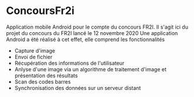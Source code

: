 # ConcoursFr2i
Application mobile Android pour le compte du concours FR2I.
Il s'agit ici du projet du concours du FR2I lancé le 12 novembre 2020
Une application Android a été réalisé à cet effet, elle comprend les fonctionnalités

* Capture d'image
* Envoi de fichier
* Récupération des informations de l'utilisateur
* Anlyse d'une image via un algorithme de traitement d'image et présentation des résultats
* Scan des codes barres
* Synchronisation des données sur un serveur distant
